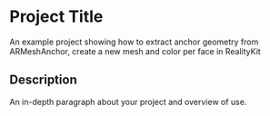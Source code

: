 # Project Title

An example project showing how to extract anchor geometry from ARMeshAnchor, create a new mesh and color per face in RealityKit

## Description

An in-depth paragraph about your project and overview of use.

